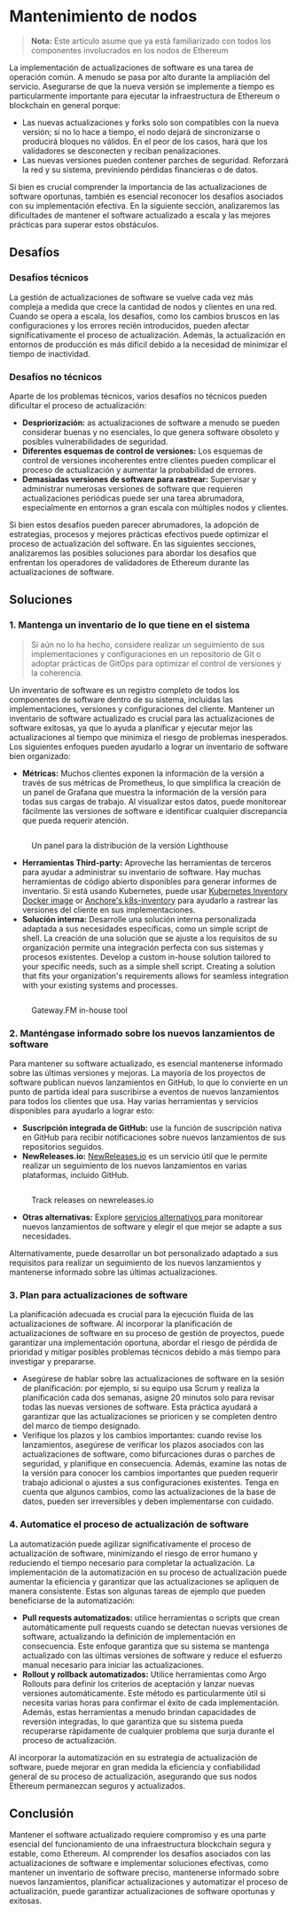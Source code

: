 # Mantenimiento de nodos

> **Nota:** Este artículo asume que ya está familiarizado con todos los componentes involucrados en los nodos de Ethereum

La implementación de actualizaciones de software es una tarea de operación común. A menudo se pasa por alto durante la ampliación del servicio. Asegurarse de que la nueva versión se implemente a tiempo es particularmente importante para ejecutar la infraestructura de Ethereum o blockchain en general porque:

* Las nuevas actualizaciones y forks solo son compatibles con la nueva versión; si no lo hace a tiempo, el nodo dejará de sincronizarse o producirá bloques no válidos. En el peor de los casos, hará que los validadores se desconecten y reciban penalizaciones.
* Las nuevas versiones pueden contener parches de seguridad. Reforzará la red y su sistema, previniendo pérdidas financieras o de datos.

Si bien es crucial comprender la importancia de las actualizaciones de software oportunas, también es esencial reconocer los desafíos asociados con su implementación efectiva. En la siguiente sección, analizaremos las dificultades de mantener el software actualizado a escala y las mejores prácticas para superar estos obstáculos.

## Desafíos

### Desafíos técnicos

La gestión de actualizaciones de software se vuelve cada vez más compleja a medida que crece la cantidad de nodos y clientes en una red. Cuando se opera a escala, los desafíos, como los cambios bruscos en las configuraciones y los errores recién introducidos, pueden afectar significativamente el proceso de actualización. Además, la actualización en entornos de producción es más difícil debido a la necesidad de minimizar el tiempo de inactividad.

### Desafíos no técnicos

Aparte de los problemas técnicos, varios desafíos no técnicos pueden dificultar el proceso de actualización:

* **Despriorización:** as actualizaciones de software a menudo se pueden considerar buenas y no esenciales, lo que genera software obsoleto y posibles vulnerabilidades de seguridad.
* **Diferentes esquemas de control de versiones:** Los esquemas de control de versiones incoherentes entre clientes pueden complicar el proceso de actualización y aumentar la probabilidad de errores.&#x20;
* **Demasiadas versiones de software para rastrear:** Supervisar y administrar numerosas versiones de software que requieren actualizaciones periódicas puede ser una tarea abrumadora, especialmente en entornos a gran escala con múltiples nodos y clientes.

Si bien estos desafíos pueden parecer abrumadores, la adopción de estrategias, procesos y mejores prácticas efectivos puede optimizar el proceso de actualización del software. En las siguientes secciones, analizaremos las posibles soluciones para abordar los desafíos que enfrentan los operadores de validadores de Ethereum durante las actualizaciones de software.

## Soluciones

### 1. Mantenga un inventario de lo que tiene en el sistema

> Si aún no lo ha hecho, considere realizar un seguimiento de sus implementaciones y configuraciones en un repositorio de Git o adoptar prácticas de GitOps para optimizar el control de versiones y la coherencia.

Un inventario de software es un registro completo de todos los componentes de software dentro de su sistema, incluidas las implementaciones, versiones y configuraciones del cliente. Mantener un inventario de software actualizado es crucial para las actualizaciones de software exitosas, ya que lo ayuda a planificar y ejecutar mejor las actualizaciones al tiempo que minimiza el riesgo de problemas inesperados. Los siguientes enfoques pueden ayudarlo a lograr un inventario de software bien organizado:

* **Métricas:** Muchos clientes exponen la información de la versión a través de sus métricas de Prometheus, lo que simplifica la creación de un panel de Grafana que muestra la información de la versión para todas sus cargas de trabajo. Al visualizar estos datos, puede monitorear fácilmente las versiones de software e identificar cualquier discrepancia que pueda requerir atención.

<figure><img src="/assets/img/gitbook/image (3).png" alt=""><figcaption><p>Un panel para la distribución de la versión Lighthouse</p></figcaption></figure>

* **Herramientas Third-party:** Aproveche las herramientas de terceros para ayudar a administrar su inventario de software. Hay muchas herramientas de código abierto disponibles para generar informes de inventario. Si está usando Kubernetes, puede usar [Kubernetes Inventory Docker image](https://hub.docker.com/r/linkbn/kubernetes-inventory) or [Anchore's k8s-inventory](https://github.com/anchore/k8s-inventory) para ayudarlo a rastrear las versiones del cliente en sus implementaciones.
* **Solución interna:** Desarrolle una solución interna personalizada adaptada a sus necesidades específicas, como un simple script de shell. La creación de una solución que se ajuste a los requisitos de su organización permite una integración perfecta con sus sistemas y procesos existentes. Develop a custom in-house solution tailored to your specific needs, such as a simple shell script. Creating a solution that fits your organization's requirements allows for seamless integration with your existing systems and processes.

<figure><img src="/assets/img/gitbook/image.png" alt=""><figcaption><p>Gateway.FM in-house tool</p></figcaption></figure>

### 2. Manténgase informado sobre los nuevos lanzamientos de software

Para mantener su software actualizado, es esencial mantenerse informado sobre las últimas versiones y mejoras. La mayoría de los proyectos de software publican nuevos lanzamientos en GitHub, lo que lo convierte en un punto de partida ideal para suscribirse a eventos de nuevos lanzamientos para todos los clientes que usa. Hay varias herramientas y servicios disponibles para ayudarlo a lograr esto:

* **Suscripción integrada de GitHub:** use la función de suscripción nativa en GitHub para recibir notificaciones sobre nuevos lanzamientos de sus repositorios seguidos.
* **NewReleases.io:** [NewReleases.io](https://newreleases.io/) es un servicio útil que le permite realizar un seguimiento de los nuevos lanzamientos en varias plataformas, incluido GitHub.

<figure><img src="/assets/img/gitbook/image (4).png" alt=""><figcaption><p>Track releases on newreleases.io</p></figcaption></figure>

* **Otras alternativas:** Explore [servicios alternativos ](https://alternativeto.net/software/newreleases/)para monitorear nuevos lanzamientos de software y elegir el que mejor se adapte a sus necesidades.

Alternativamente, puede desarrollar un bot personalizado adaptado a sus requisitos para realizar un seguimiento de los nuevos lanzamientos y mantenerse informado sobre las últimas actualizaciones.

### 3. Plan para actualizaciones de software

La planificación adecuada es crucial para la ejecución fluida de las actualizaciones de software. Al incorporar la planificación de actualizaciones de software en su proceso de gestión de proyectos, puede garantizar una implementación oportuna, abordar el riesgo de pérdida de prioridad y mitigar posibles problemas técnicos debido a más tiempo para investigar y prepararse.

* Asegúrese de hablar sobre las actualizaciones de software en la sesión de planificación: por ejemplo, si su equipo usa Scrum y realiza la planificación cada dos semanas, asigne 20 minutos solo para revisar todas las nuevas versiones de software. Esta práctica ayudará a garantizar que las actualizaciones se prioricen y se completen dentro del marco de tiempo designado.
* Verifique los plazos y los cambios importantes: cuando revise los lanzamientos, asegúrese de verificar los plazos asociados con las actualizaciones de software, como bifurcaciones duras o parches de seguridad, y planifique en consecuencia. Además, examine las notas de la versión para conocer los cambios importantes que pueden requerir trabajo adicional o ajustes a sus configuraciones existentes. Tenga en cuenta que algunos cambios, como las actualizaciones de la base de datos, pueden ser irreversibles y deben implementarse con cuidado.

### 4. Automatice el proceso de actualización de software

La automatización puede agilizar significativamente el proceso de actualización de software, minimizando el riesgo de error humano y reduciendo el tiempo necesario para completar la actualización. La implementación de la automatización en su proceso de actualización puede aumentar la eficiencia y garantizar que las actualizaciones se apliquen de manera consistente. Estas son algunas tareas de ejemplo que pueden beneficiarse de la automatización:

* **Pull requests automatizados:**  utilice herramientas o scripts que crean automáticamente pull requests cuando se detectan nuevas versiones de software, actualizando la definición de implementación en consecuencia. Este enfoque garantiza que su sistema se mantenga actualizado con las últimas versiones de software y reduce el esfuerzo manual necesario para iniciar las actualizaciones.
* **Rollout y rollback automatizados:** Utilice herramientas como Argo Rollouts para definir los criterios de aceptación y lanzar nuevas versiones automáticamente. Este método es particularmente útil si necesita varias horas para confirmar el éxito de cada implementación. Además, estas herramientas a menudo brindan capacidades de reversión integradas, lo que garantiza que su sistema pueda recuperarse rápidamente de cualquier problema que surja durante el proceso de actualización.

Al incorporar la automatización en su estrategia de actualización de software, puede mejorar en gran medida la eficiencia y confiabilidad general de su proceso de actualización, asegurando que sus nodos Ethereum permanezcan seguros y actualizados.

## Conclusión

Mantener el software actualizado requiere compromiso y es una parte esencial del funcionamiento de una infraestructura blockchain segura y estable, como Ethereum. Al comprender los desafíos asociados con las actualizaciones de software e implementar soluciones efectivas, como mantener un inventario de software preciso, mantenerse informado sobre nuevos lanzamientos, planificar actualizaciones y automatizar el proceso de actualización, puede garantizar actualizaciones de software oportunas y exitosas.
